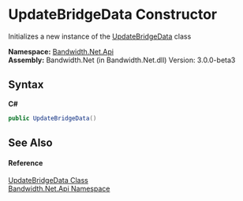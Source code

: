 ﻿# UpdateBridgeData Constructor 
 

Initializes a new instance of the <a href ="T_Bandwidth_Net_Api_UpdateBridgeData.md">UpdateBridgeData</a> class

**Namespace:**&nbsp;<a href ="N_Bandwidth_Net_Api.md">Bandwidth.Net.Api</a><br />**Assembly:**&nbsp;Bandwidth.Net (in Bandwidth.Net.dll) Version: 3.0.0-beta3

## Syntax

**C#**<br />
``` C#
public UpdateBridgeData()
```


## See Also


#### Reference
<a href ="T_Bandwidth_Net_Api_UpdateBridgeData.md">UpdateBridgeData Class</a><br /><a href ="N_Bandwidth_Net_Api.md">Bandwidth.Net.Api Namespace</a><br />